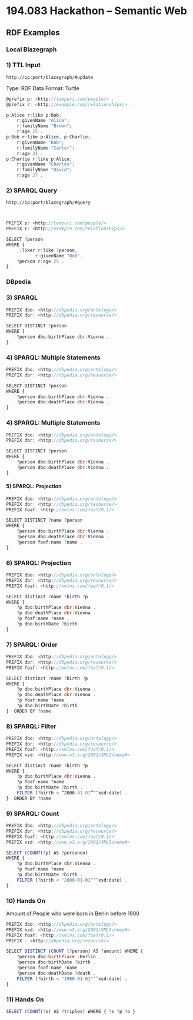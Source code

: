 # 194.083 Hackathon – Semantic Web

## RDF Examples

### Local Blazegraph

### 1) TTL Input

`http://ip:port/blazegraph/#update`

Type: RDF Data Format: Turtle

```js
@prefix p: <http://tempuri.com/people/> .
@prefix r: <http://example.com/relationships/> .

p:Alice r:like p:Bob;
    r:givenName "Alice";
    r:familyName "Brown";
    r:age 25 .
p:Bob r:like p:Alice, p:Charlie;
    r:givenName "Bob";
    r:familyName "Carter";
    r:age 31 .
p:Charlie r:like p:Alice;
    r:givenName "Charles";
    r:familyName "David";
    r:age 27 .
```

### 2) SPARQL Query

`http://ip:port/blazegraph/#query`

```js


PREFIX p: <http://tempuri.com/people/>
PREFIX r: <http://example.com/relationships/>

SELECT ?person
WHERE {
    _:liker r:like ?person;
           r:givenName "Bob".
    ?person r:age 25 .
}
```

### DBpedia

### 3) SPARQL

```js
PREFIX dbo: <http://dbpedia.org/ontology/>
PREFIX dbr: <http://dbpedia.org/resource/>

SELECT DISTINCT ?person
WHERE {
    ?person dbo:birthPlace dbr:Vienna .
}
```

### 4) SPARQL: Multiple Statements

```js
PREFIX dbo: <http://dbpedia.org/ontology/>
PREFIX dbr: <http://dbpedia.org/resource/>

SELECT DISTINCT ?person
WHERE {
    ?person dbo:birthPlace dbr:Vienna .
    ?person dbo:deathPlace dbr:Vienna .
}
```

### 4) SPARQL: Multiple Statements

```js
PREFIX dbo: <http://dbpedia.org/ontology/>
PREFIX dbr: <http://dbpedia.org/resource/>

SELECT DISTINCT ?person
WHERE {
    ?person dbo:birthPlace dbr:Vienna .
    ?person dbo:deathPlace dbr:Vienna .
}
```

#### 5) SPARQL: Projection

```js
PREFIX dbo: <http://dbpedia.org/ontology/>
PREFIX dbr: <http://dbpedia.org/resource/>
PREFIX foaf: <http://xmlns.com/foaf/0.1/>

SELECT DISTINCT ?name ?person
WHERE {
    ?person dbo:birthPlace dbr:Vienna .
    ?person dbo:deathPlace dbr:Vienna .
    ?person foaf:name ?name .
}
```

### 6) SPARQL: Projection

```js
PREFIX dbo: <http://dbpedia.org/ontology/>
PREFIX dbr: <http://dbpedia.org/resource/>
PREFIX foaf: <http://xmlns.com/foaf/0.1/>

SELECT distinct ?name ?birth ?p
WHERE {
    ?p dbo:birthPlace dbr:Vienna .
    ?p dbo:deathPlace dbr:Vienna .
    ?p foaf:name ?name .
    ?p dbo:birthDate ?birth
}
```

### 7) SPARQL: Order

```js
PREFIX dbo: <http://dbpedia.org/ontology/>
PREFIX dbr: <http://dbpedia.org/resource/>
PREFIX foaf: <http://xmlns.com/foaf/0.1/>

SELECT distinct ?name ?birth ?p
WHERE {
    ?p dbo:birthPlace dbr:Vienna .
    ?p dbo:deathPlace dbr:Vienna .
    ?p foaf:name ?name .
    ?p dbo:birthDate ?birth
}  ORDER BY ?name
```

### 8) SPARQL: Filter

```js
PREFIX dbo: <http://dbpedia.org/ontology/>
PREFIX dbr: <http://dbpedia.org/resource/>
PREFIX foaf: <http://xmlns.com/foaf/0.1/>
PREFIX xsd: <http://www.w3.org/2001/XMLSchema#>

SELECT distinct ?name ?birth ?p
WHERE {
    ?p dbo:birthPlace dbr:Vienna .
    ?p foaf:name ?name .
    ?p dbo:birthDate ?birth .
    FILTER (?birth < “2000-01-01”^^xsd:date) .
}  ORDER BY ?name
```

### 9) SPARQL: Count

```js
PREFIX dbo: <http://dbpedia.org/ontology/>
PREFIX dbr: <http://dbpedia.org/resource/>
PREFIX foaf: <http://xmlns.com/foaf/0.1/>
PREFIX xsd: <http://www.w3.org/2001/XMLSchema#>

SELECT (COUNT(?p) AS ?personen)
WHERE {
    ?p dbo:birthPlace dbr:Vienna .
    ?p foaf:name ?name .
    ?p dbo:birthDate ?birth .
    FILTER (?birth < "2000-01-01"^^xsd:date) .
}
```

### 10) Hands On

Amount of People who were born in Berlin before 1900

```js
PREFIX dbo: <http://dbpedia.org/ontology/>
PREFIX xsd: <http://www.w3.org/2001/XMLSchema#>
PREFIX foaf: <http://xmlns.com/foaf/0.1/>
PREFIX : <http://dbpedia.org/resource/>

SELECT DISTINCT (COUNT (?person) AS ?amount) WHERE {
	?person dbo:birthPlace :Berlin .
	?person dbo:birthDate ?birth .
	?person foaf:name ?name .
	?person dbo:deathDate ?death .
	FILTER (?birth < "1900-01-01"^^xsd:date) .
}
```

### 11) Hands On

```js
SELECT (COUNT(?s) AS ?triples) WHERE { ?s ?p ?o }
```
